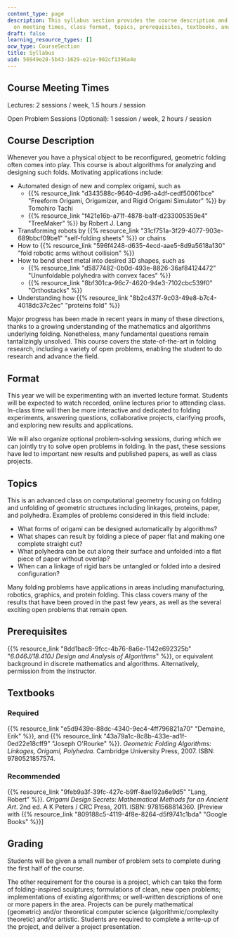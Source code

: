 ```yaml
---
content_type: page
description: This syllabus section provides the course description and information
  on meeting times, class format, topics, prerequisites, textbooks, and grading.
draft: false
learning_resource_types: []
ocw_type: CourseSection
title: Syllabus
uid: 56949e28-5b43-1629-e21e-902cf1396a4e
---
```

## Course Meeting Times

Lectures: 2 sessions / week, 1.5 hours / session

Open Problem Sessions (Optional): 1 session / week, 2 hours / session

## Course Description

Whenever you have a physical object to be reconfigured, geometric folding often comes into play. This course is about algorithms for analyzing and designing such folds. Motivating applications include:

- Automated design of new and complex origami, such as
    - {{% resource_link "d343588c-9640-4d96-a4df-cedf50061bce" "Freeform Origami, Origamizer, and Rigid Origami Simulator" %}} by Tomohiro Tachi
    - {{% resource_link "f421e16b-a71f-4878-ba1f-d233005359e4" "TreeMaker" %}} by Robert J. Lang
- Transforming robots by {{% resource_link "31cf751a-3f29-4077-903e-689bbcf09be1" "self-folding sheets" %}} or chains
- How to {{% resource_link "596f4248-d635-4ecd-aae5-8d9a5618a130" "fold robotic arms without collision" %}}
- How to bend sheet metal into desired 3D shapes, such as
    - {{% resource_link "d5877482-0b0d-493e-8826-36af84124472" "Ununfoldable polyhedra with convex faces" %}}
    - {{% resource_link "8bf301ca-96c7-4620-94e3-7102cbc539f0" "Orthostacks" %}}
- Understanding how {{% resource_link "8b2c437f-9c03-49e8-b7c4-4018dc37c2ec" "proteins fold" %}}

Major progress has been made in recent years in many of these directions, thanks to a growing understanding of the mathematics and algorithms underlying folding. Nonetheless, many fundamental questions remain tantalizingly unsolved. This course covers the state-of-the-art in folding research, including a variety of open problems, enabling the student to do research and advance the field.

## Format

This year we will be experimenting with an inverted lecture format. Students will be expected to watch recorded, online lectures prior to attending class. In-class time will then be more interactive and dedicated to folding experiments, answering questions, collaborative projects, clarifying proofs, and exploring new results and applications.

We will also organize optional problem-solving sessions, during which we can jointly try to solve open problems in folding. In the past, these sessions have led to important new results and published papers, as well as class projects.

## Topics

This is an advanced class on computational geometry focusing on folding and unfolding of geometric structures including linkages, proteins, paper, and polyhedra. Examples of problems considered in this field include:

- What forms of origami can be designed automatically by algorithms?
- What shapes can result by folding a piece of paper flat and making one complete straight cut?
- What polyhedra can be cut along their surface and unfolded into a flat piece of paper without overlap?
- When can a linkage of rigid bars be untangled or folded into a desired configuration?

Many folding problems have applications in areas including manufacturing, robotics, graphics, and protein folding. This class covers many of the results that have been proved in the past few years, as well as the several exciting open problems that remain open.

## Prerequisites

{{% resource_link "8dd1bac8-9fcc-4b76-8a6e-1142e692325b" "*6.046J/18.410J Design and Analysis of Algorithms*" %}}, or equivalent background in discrete mathematics and algorithms. Alternatively, permission from the instructor.

## Textbooks

### Required

{{% resource_link "e5d9439e-88dc-4340-9ec4-4ff796821a70" "Demaine, Erik" %}}, and {{% resource_link "43a79a1c-8c8b-433e-ad1f-0ed22e18cff9" "Joseph O'Rourke" %}}. *Geometric Folding Algorithms: Linkages, Origami, Polyhedra*. Cambridge University Press, 2007. ISBN: 9780521857574.

### Recommended

{{% resource_link "9feb9a3f-39fc-427c-b9ff-8ae192a6e9d5" "Lang, Robert" %}}. *Origami Design Secrets: Mathematical Methods for an Ancient Art*. 2nd ed. A K Peters / CRC Press, 2011. ISBN: 9781568814360. \[Preview with {{% resource_link "809188c5-4119-4f8e-8264-d5f9741c1bda" "Google Books" %}}\]

## Grading

Students will be given a small number of problem sets to complete during the first half of the course.

The other requirement for the course is a project, which can take the form of folding-inspired sculptures; formulations of clean, new open problems; implementations of existing algorithms; or well-written descriptions of one or more papers in the area. Projects can be purely mathematical (geometric) and/or theoretical computer science (algorithmic/complexity theoretic) and/or artistic. Students are required to complete a write-up of the project, and deliver a project presentation.